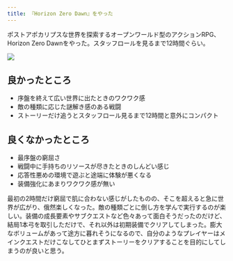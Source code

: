 ```yaml
---
title: 『Horizon Zero Dawn』をやった
---
```

ポストアポカリプスな世界を探索するオープンワールド型のアクションRPG、Horizon Zero Dawnをやった。スタッフロールを見るまで12時間ぐらい。

![](https://lh3.googleusercontent.com/docs/ADP-6oHxKRfqw92r1hcpLP6qieEy2U-8s7df4Iyf6gVACz0sX5XQtJ-KuduUEeSL9TxZ5pG-_nrOYgpHi0wXLf_Wv0-51SZVKj-F7fJTldxcEdiSBTxly68SyqPYsCe7hMCGjFHVB4A6CHjlhCTl8pM9Ig6GmmQsePsw9TNGwr4qN7P-UOEayIqve9amlLBOULWG1AHirwA-17dV4GZ5RZufd7k9ubZusDBM8Fi6OuODBtebfqDFIjLYZ-D1q8VNjBTioGBS4skgN6lIulXer1kZmLbbYKNQvmwRkvn9tEcPVZxssJWBe7eWKeqwo7g2m01R9U-M0O4NqDvxPl8bQYlyzw5GYsd1Aq905h0Mrr_DpalvsLEIpus1OBwAcRaAUiMH8Q7j7xODL2H1qcv54LA1TYiNzSgr76NUQBfdYkKM6bX3RHzrMCXZOlSyue3y8eX4wYYIcL7Q2sSmivjjT8w4qQkXo8qlxb3Ht5onFwNx59B2-Cu72K0bNdyrExKudv9NfTShOSikcNqb6M2v0aCv5wscMnoT-r1pawyMhEDygr9HCUy3a8Rz55upN9yrXBZ0YwlHyPLQ6WNeoETEf_STfvEr9IPSMNse2PQc_jCNa3HiyXu-kn5nrTO5aOcX-Dpo1U_1LnbZ1mn86451x5FjZck-DaLk355DKfhzFBo7HUG65rgnyeyEhmDisJjELVMYIoTssaiUjmzQR8Z8-nUJLE9F440TKCUGPruEOY5-t_7t-lLIPfngNjBO8zmiyt648kDxB_1zWhljbaxexHSN4fJLq3sqDilhhIu6w67WQKkulcIbzTGbW2zepj8O5LQsLAsFQQSkqeiSDfZ822L193KGbhzNogp5C_Et8AkkEdjLB7m812FRfPuaQIhhtQr7NgRz8bw3Vt3mKTDgQ_CTFnRNEiYSOjj8BNiWbnrOjb_WTnLdTAmXJO-iCCtiM8gArgC1UL7j9BsPb4Irv7HutOYhaWKVY4v7Xfj110pu9dDHFC0E1lCeVqxWhbO8fpCijQW0LPE7kV-Y2zBTGQIL3M12dxGTCECtiwPchEtsHXZq3Ms7B7UphSDelmxV2dELGF8puAOC_kjgs9KDpHspdY_oMxaeQlZIgNTZ72o9FLtAq_hw0zxpbCvYY9YHkcHLpa8QfwxwC1QqNOqq8jHJ9MDaJVe7TfKcx0GX1Yu1IAHA3Tu7Tir-R5AzwdzQF7ip13tVc5cWASlaS8h7U4zaeHKpS7Ke5sj7z9r-2GW5EczCxfZLcA)

良かったところ
-------

*   序盤を終えて広い世界に出たときのワクワク感
*   敵の種類に応じた謎解き感のある戦闘
*   ストーリーだけ追うとスタッフロール見るまで12時間と意外にコンパクト

良くなかったところ
---------

*   最序盤の窮屈さ
*   戦闘中に手持ちのリソースが尽きたときのしんどい感じ
*   応答性悪めの環境で遊ぶと途端に体験が悪くなる
*   装備強化にあまりワクワク感が無い

最初の2時間だけ窮屈で肌に合わない感じがしたものの、そこを超えると急に世界が広がり、俄然楽しくなった。敵の種類ごとに倒し方を学んで実行するのが楽しい。装備の成長要素やサブクエストなど色々あって面白そうだったのだけど、結局1本弓を取引しただけで、それ以外は初期装備でクリアしてしまった。膨大なボリュームがあって途方に暮れそうになるので、自分のようなプレイヤーはメインクエストだけこなしてひとまずストーリーをクリアすることを目的にしてしまうのが良いと思う。
